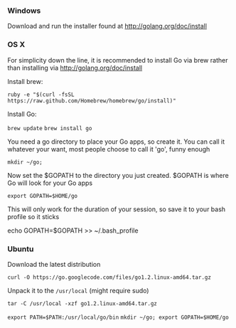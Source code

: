 ### Windows 

Download and run the installer found at http://golang.org/doc/install


### OS X

For simplicity down the line, it is recommended to install Go via brew rather than installing via http://golang.org/doc/install

Install brew:

`ruby -e "$(curl -fsSL https://raw.github.com/Homebrew/homebrew/go/install)"`

Install Go:

`brew update`
`brew install go`

You need a go directory to place your Go apps, so create it. You can call it whatever your want, most people choose to call it 'go', funny enough

`mkdir ~/go;`

Now set the $GOPATH to the directory you just created. $GOPATH is where Go will look for your Go apps

`export GOPATH=$HOME/go`

This will only work for the duration of your session, so save it to your bash profile so it sticks

echo GOPATH=$GOPATH >> ~/.bash_profile


### Ubuntu

Download the latest distribution

`curl -O https://go.googlecode.com/files/go1.2.linux-amd64.tar.gz`

Unpack it to the `/usr/local` (might require sudo)

`tar -C /usr/local -xzf go1.2.linux-amd64.tar.gz`

`export PATH=$PATH:/usr/local/go/bin`
`mkdir ~/go; export GOPATH=$HOME/go`